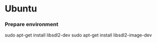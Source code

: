  # Ubuntu
 ### Prepare environment

 sudo apt-get install libsdl2-dev
 sudo apt-get install libsdl2-image-dev
